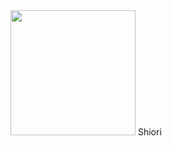 <img src="https://github.com/user-attachments/assets/e0e37a93-f1c6-4478-88c8-eb39cfc5cd45" width="200" />
Shiori

